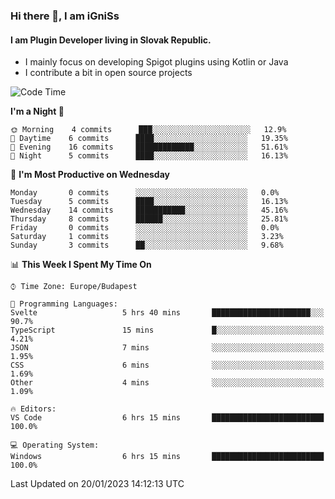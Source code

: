 ### Hi there 👋, I am iGniSs

#### I am Plugin Developer living in Slovak Republic.
- I mainly focus on developing Spigot plugins using Kotlin or Java
- I contribute a bit in open source projects

<!--START_SECTION:waka-->
![Code Time](http://img.shields.io/badge/Code%20Time-1%2C017%20hrs%2014%20mins-blue)

**I'm a Night 🦉** 

```text
🌞 Morning    4 commits      ███░░░░░░░░░░░░░░░░░░░░░░   12.9% 
🌆 Daytime    6 commits      ████░░░░░░░░░░░░░░░░░░░░░   19.35% 
🌃 Evening    16 commits     █████████████░░░░░░░░░░░░   51.61% 
🌙 Night      5 commits      ████░░░░░░░░░░░░░░░░░░░░░   16.13%

```
📅 **I'm Most Productive on Wednesday** 

```text
Monday       0 commits      ░░░░░░░░░░░░░░░░░░░░░░░░░   0.0% 
Tuesday      5 commits      ████░░░░░░░░░░░░░░░░░░░░░   16.13% 
Wednesday    14 commits     ███████████░░░░░░░░░░░░░░   45.16% 
Thursday     8 commits      ██████░░░░░░░░░░░░░░░░░░░   25.81% 
Friday       0 commits      ░░░░░░░░░░░░░░░░░░░░░░░░░   0.0% 
Saturday     1 commits      ░░░░░░░░░░░░░░░░░░░░░░░░░   3.23% 
Sunday       3 commits      ██░░░░░░░░░░░░░░░░░░░░░░░   9.68%

```


📊 **This Week I Spent My Time On** 

```text
⌚︎ Time Zone: Europe/Budapest

💬 Programming Languages: 
Svelte                   5 hrs 40 mins       ██████████████████████░░░   90.7% 
TypeScript               15 mins             █░░░░░░░░░░░░░░░░░░░░░░░░   4.21% 
JSON                     7 mins              ░░░░░░░░░░░░░░░░░░░░░░░░░   1.95% 
CSS                      6 mins              ░░░░░░░░░░░░░░░░░░░░░░░░░   1.69% 
Other                    4 mins              ░░░░░░░░░░░░░░░░░░░░░░░░░   1.09%

🔥 Editors: 
VS Code                  6 hrs 15 mins       █████████████████████████   100.0%

💻 Operating System: 
Windows                  6 hrs 15 mins       █████████████████████████   100.0%

```


 Last Updated on 20/01/2023 14:12:13 UTC
<!--END_SECTION:waka-->